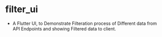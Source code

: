 # filter_ui

- A Flutter UI, to Demonstrate Filteration process of Different data from API Endpoints and showing Filtered data to client.
